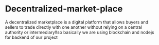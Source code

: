 # Decentralized-market-place
A decentralized marketplace is a digital platform that allows buyers and sellers to trade directly with one another without relying on a central authority or intermediary!!so basically we are using blockchain and nodejs for backend of our project
